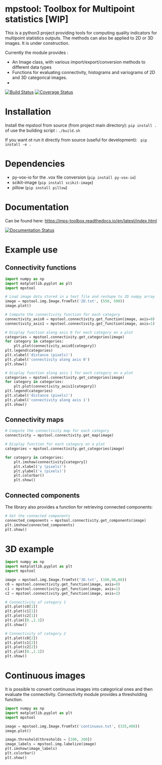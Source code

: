 # mpstool: Toolbox for Multipoint statistics [WIP]

This is a python3 project providing tools for computing quality indicators for multipoint statistics outputs.
The methods can also be applied to 2D or 3D images.
It is under construction.

Currently the module provides :
- An Image class, with various import/export/conversion methods to different data types
- Functions for evaluating connectivity, histograms and variograms of 2D and 3D categorical images.
-
[![Build Status](https://travis-ci.org/UniNE-CHYN/mps_toolbox.svg?branch=master)](https://travis-ci.org/UniNE-CHYN/mps_toolbox)
[![Coverage Status](https://coveralls.io/repos/github/UniNE-CHYN/mps_toolbox/badge.svg)](https://coveralls.io/github/UniNE-CHYN/mps_toolbox)

# Installation
Install the mpstool from source (from project main directory):
`pip install .`
of use the building script :
`./build.sh`

If you want ot run it directly from source (useful for development):
` pip install -e .`

# Dependencies
- py-vox-io for the .vox file conversion (`pip install py-vox-io`)
- scikit-image (`pip install scikit-image`)
- pillow (`pip install pillow`)

# Documentation

Can be found here: https://mps-toolbox.readthedocs.io/en/latest/index.html

[![Documentation Status](https://readthedocs.org/projects/mps-toolbox/badge/?version=latest)](https://mps-toolbox.readthedocs.io/en/latest/?badge=latest)

# Example use

## Connectivity functions
```python
import numpy as np
import matplotlib.pyplot as plt
import mpstool

# Load image data stored in a text file and reshape to 2D numpy array
image = mpstool.img.Image.fromTxt('2D.txt', (550, 500))
image.plot()

# Compute the connectivity function for each category
connectivity_axis0 = mpstool.connectivity.get_function(image, axis=0)
connectivity_axis1 = mpstool.connectivity.get_function(image, axis=1)

# Display function along axis 0 for each category on a plot
categories = mpstool.connectivity.get_categories(image)
for category in categories:
    plt.plot(connectivity_axis0[category])
plt.legend(categories)
plt.xlabel('distance (pixels)')
plt.ylabel('connectivity along axis 0')
plt.show()

# Display function along axis 1 for each category on a plot
categories = mpstool.connectivity.get_categories(image)
for category in categories:
    plt.plot(connectivity_axis1[category])
plt.legend(categories)
plt.xlabel('distance (pixels)')
plt.ylabel('connectivity along axis 1')
plt.show()
```

## Connectivity maps
```python
# Compute the connectivity map for each category
connectivity = mpstool.connectivity.get_map(image)

# Display function for each category on a plot
categories = mpstool.connectivity.get_categories(image)

for category in categories:
    plt.imshow(connectivity[category])
    plt.xlabel('y (pixels)')
    plt.ylabel('x (pixels)')
    plt.colorbar()
    plt.show()
```


## Connected components
The library also provides a function for retrieving connected components:
```python
# Get the connected components
connected_components = mpstool.connectivity.get_components(image)
plt.imshow(connected_components)
plt.show()
```

# 3D example

```python
import numpy as np
import matplotlib.pyplot as plt
import mpstool

image = mpstool.img.Image.fromTxt('3D.txt', (100,90,80))
c0 = mpstool.connectivity.get_function(image, axis=0)
c1 = mpstool.connectivity.get_function(image, axis=1)
c2 = mpstool.connectivity.get_function(image, axis=2)

# Connectivity of category 1
plt.plot(c0[1])
plt.plot(c1[1])
plt.plot(c2[1])
plt.ylim([0.,1.1])
plt.show()

# Connectivity of category 2
plt.plot(c0[2])
plt.plot(c1[2])
plt.plot(c2[2])
plt.ylim([0.,1.1])
plt.show()
```

# Continuous images

It is possible to convert continuous images into categorical ones and then evaluate the connectivity.
Connectivity module provides a thresholding function.

```python
import numpy as np
import matplotlib.pyplot as plt
import mpstool

image = mpstool.img.Image.fromTxt('continuous.txt', (335,408))
image.plot()

image.threshold(thresholds = [100, 200])
image_labels = mpstool.img.labelize(image)
plt.imshow(image_labels)
plt.colorbar()
plt.show()
```
